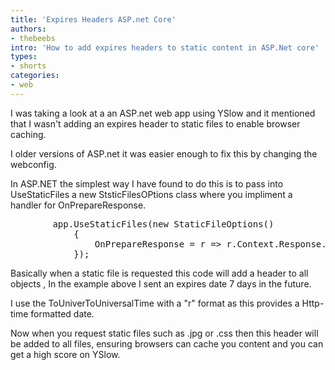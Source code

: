 ```yaml
---
title: 'Expires Headers ASP.net Core'
authors:
- thebeebs
intro: 'How to add expires headers to static content in ASP.Net core'
types:
- shorts
categories:
- web
---
```


I was taking a look at a an ASP.net web app using YSlow and it mentioned that I wasn't adding an expires header to static 
files to enable browser caching.

I older versions of ASP.net it was easier enough to fix this 
by changing the webconfig.

In ASP.NET the simplest way I have found to do this is to pass into UseStaticFiles a new StsticFilesOPtions class where you impliment a handler for OnPrepareResponse. 
<pre>
		app.UseStaticFiles(new StaticFileOptions()
            {
                OnPrepareResponse = r => r.Context.Response.Headers.Append("Expires", DateTime.Now.AddDays(7).ToUniversalTime().ToString("r"))
            });
</pre>
Basically when a static file is requested this code will add a header to all objects , In the example above I sent an expires date 7 days in the future.

I use the ToUniverToUniversalTime with a "r" format as this provides a Http-time formatted date.

Now when you request static files such as .jpg or .css then this header will be added to all files, ensuring browsers can cache you content and you can get a high score on YSlow.